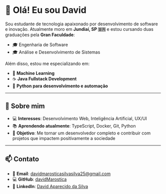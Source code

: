 # 👋 Olá! Eu sou David

Sou estudante de tecnologia apaixonado por desenvolvimento de software e inovação. Atualmente moro em **Jundiaí, SP 🇧🇷** e estou cursando duas graduações pela **Gran Faculdade**:

- 🎓 Engenharia de Software  
- 🎓 Análise e Desenvolvimento de Sistemas  

Além disso, estou me especializando em:

- 🧠 **Machine Learning**
- ☕ **Java Fullstack Development**
- 🐍 **Python para desenvolvimento e automação**

---

## 🚀 Sobre mim

- 💻 **Interesses**: Desenvolvimento Web, Inteligência Artificial, UX/UI  
- 📚 **Aprendendo atualmente**: TypeScript, Docker, Git, Python  
- 🎯 **Objetivo**: Me tornar um desenvolvedor completo e contribuir com projetos que impactem positivamente a sociedade  

---

## 📫 Contato

- 📧 **Email**: davidmarosticasilvasilva25@gmail.com  
- 💻 **GitHub**: [davidMarostica](https://github.com/davidMarostica)  
- 🔗 **LinkedIn**: [David Aparecido da Silva](https://www.linkedin.com/in/david-aparecido-da-silva)  
